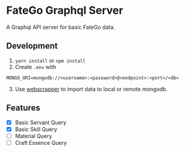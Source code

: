 # FateGo Graphql Server
A Graphql API server for basic FateGo data.

## Development
1. `yarn install` or `npm install`
2. Create `.env` with
```
MONGO_URI=mongodb://<username>:<password>@<endpoint>:<port>/<db>
```
3. Use [webscrapper](https://github.com/fatego-db/webscrapper) to
import data to local or remote mongodb.

## Features
- [x] Basic Servant Query
- [x] Basic Skill Query
- [ ] Material Query
- [ ] Craft Essence Query
